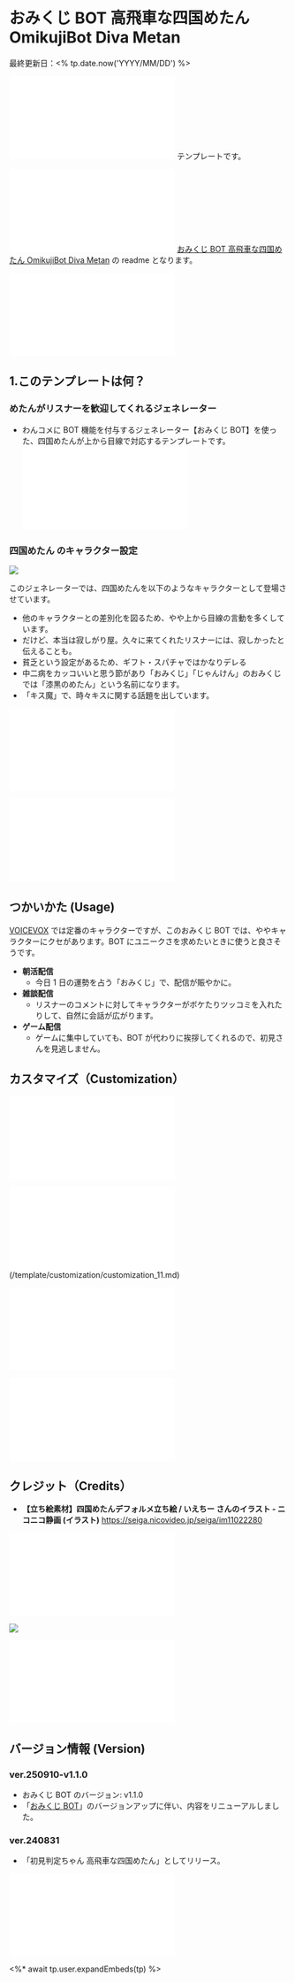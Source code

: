# おみくじ BOT 高飛車な四国めたん OmikujiBot Diva Metan

最終更新日：<% tp.date.now('YYYY/MM/DD') %>

![](/sharedTemplate/intro/intro_11.md) テンプレートです。

![](/sharedTemplate/intro/intro_12.md) [おみくじ BOT 高飛車な四国めたん OmikujiBot Diva Metan](https://pintocuru.booth.pm/items/6058829) の readme となります。

![](/sharedTemplate/intro/intro_22_IntroOneComme.md)

## 1.このテンプレートは何？

### めたんがリスナーを歓迎してくれるジェネレーター

- わんコメに BOT 機能を付与するジェネレーター【おみくじ BOT】を使った、四国めたんが上から目線で対応するテンプレートです。
  ![features_21_InfoOmikujiBotReadMe](/packages/OmikujiBot/template/features/features_21_InfoOmikujiBotReadMe.md)

### 四国めたん のキャラクター設定

![](images/excited.webp)

このジェネレーターでは、四国めたんを以下のようなキャラクターとして登場させています。

- 他のキャラクターとの差別化を図るため、やや上から目線の言動を多くしています。
- だけど、本当は寂しがり屋。久々に来てくれたリスナーには、寂しかったと伝えることも。
- 貧乏という設定があるため、ギフト・スパチャではかなりデレる
- 中二病をカッコいいと思う節があり「おみくじ」「じゃんけん」のおみくじでは「漆黒のめたん」という名前になります。
- 「キス魔」で、時々キスに関する話題を出しています。

![features_31_InfoCharacter](/packages/OmikujiBot/template/features/features_31_InfoCharacter.md)

![Installation_92_OmikujiBotPROSet](/packages/OmikujiBot/template/installation/Installation_92_OmikujiBotPROSet.md)

## つかいかた (Usage)

[VOICEVOX](https://voicevox.hiroshiba.jp/) では定番のキャラクターですが、このおみくじ BOT では、ややキャラクターにクセがあります。BOT にユニークさを求めたいときに使うと良さそうです。

- **朝活配信**
  - 今日 1 日の運勢を占う「おみくじ」で、配信が賑やかに。
- **雑談配信**
  - リスナーのコメントに対してキャラクターがボケたりツッコミを入れたりして、自然に会話が広がります。
- **ゲーム配信**
  - ゲームに集中していても、BOT が代わりに挨拶してくれるので、初見さんを見逃しません。

## カスタマイズ（Customization）

![customization_21_ConfigEditor](/packages/OmikujiBot/template/customization/customization_21_ConfigEditor.md)

![](/packages/OmikujiBot/template/customization/customization_11_illust.md)(/template/customization/customization_11.md)

![faq_91_OmikujiBotSet](/packages/OmikujiBot/template/faq/faq_91_OmikujiBotSet.md)

![troubleshooting_91_OmikujiBotSet](/packages/OmikujiBot/template/troubleshooting/troubleshooting_91_OmikujiBotSet.md)

## クレジット（Credits）

- **【立ち絵素材】四国めたんデフォルメ立ち絵 / いえちー さんのイラスト - ニコニコ静画 (イラスト)**
  <https://seiga.nicovideo.jp/seiga/im11022280>

![credits_11_AssetPolicy](../../template/credits/credits_11_AssetPolicy.md)

![](../EveryoneZunda/images/wink.webp)

![license_92_PackageLicense](/packages/OmikujiBot/template/license/license_92_PackageLicense.md)

## バージョン情報 (Version)

### ver.250910-v1.1.0

- おみくじ BOT のバージョン: v1.1.0
- 「[おみくじ BOT](../../core/OmikujiBot/README.md)」のバージョンアップに伴い、内容をリニューアルしました。

### ver.240831

- 「初見判定ちゃん 高飛車な四国めたん」としてリリース。

![credits_99_sesupin](/sharedTemplate/credits/credits_99_sesupin.md)

<%* await tp.user.expandEmbeds(tp) %>
